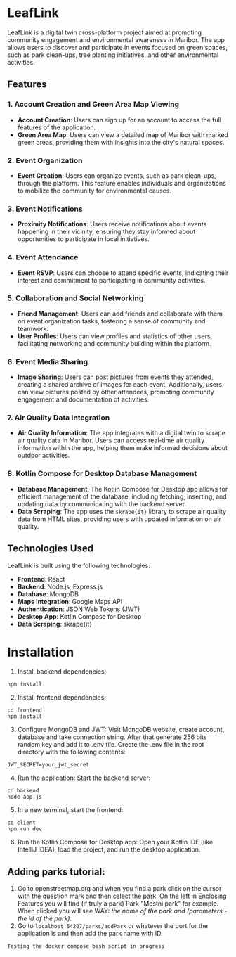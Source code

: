 # LeafLink

LeafLink is a digital twin cross-platform project aimed at promoting community engagement and environmental awareness in Maribor. The app allows users to discover and participate in events focused on green spaces, such as park clean-ups, tree planting initiatives, and other environmental activities.

## Features

### 1. Account Creation and Green Area Map Viewing

- **Account Creation**: Users can sign up for an account to access the full features of the application.
- **Green Area Map**: Users can view a detailed map of Maribor with marked green areas, providing them with insights into the city's natural spaces.

### 2. Event Organization

- **Event Creation**: Users can organize events, such as park clean-ups, through the platform. This feature enables individuals and organizations to mobilize the community for environmental causes.

### 3. Event Notifications

- **Proximity Notifications**: Users receive notifications about events happening in their vicinity, ensuring they stay informed about opportunities to participate in local initiatives.

### 4. Event Attendance

- **Event RSVP**: Users can choose to attend specific events, indicating their interest and commitment to participating in community activities.

### 5. Collaboration and Social Networking

- **Friend Management**: Users can add friends and collaborate with them on event organization tasks, fostering a sense of community and teamwork.
- **User Profiles**: Users can view profiles and statistics of other users, facilitating networking and community building within the platform.

### 6. Event Media Sharing

- **Image Sharing**: Users can post pictures from events they attended, creating a shared archive of images for each event. Additionally, users can view pictures posted by other attendees, promoting community engagement and documentation of activities.

### 7. Air Quality Data Integration

- **Air Quality Information**: The app integrates with a digital twin to scrape air quality data in Maribor. Users can access real-time air quality information within the app, helping them make informed decisions about outdoor activities.

### 8. Kotlin Compose for Desktop Database Management

- **Database Management**: The Kotlin Compose for Desktop app allows for efficient management of the database, including fetching, inserting, and updating data by communicating with the backend server.
- **Data Scraping**: The app uses the `skrape{it}` library to scrape air quality data from HTML sites, providing users with updated information on air quality.


## Technologies Used

LeafLink is built using the following technologies:

- **Frontend**: React
- **Backend**: Node.js, Express.js
- **Database**: MongoDB
- **Maps Integration**: Google Maps API
- **Authentication**: JSON Web Tokens (JWT)
- **Desktop App**: Kotlin Compose for Desktop
- **Data Scraping**: skrape{it}

# Installation

1. Install backend dependencies:
```
npm install
```

2. Install frontend dependencies:

```
cd frontend
npm install
```

3. Configure MongoDB and JWT:
Visit MongoDB website, create account, database and take connection string.
After that generate 256 bits random key and add it to .env file.
Create the .env file in the root directory with the following contents:
```
JWT_SECRET=your_jwt_secret
```

4. Run the application:
Start the backend server:
```
cd backend
node app.js
```

5. In a new terminal, start the frontend:
```
cd client
npm run dev
```

6. Run the Kotlin Compose for Desktop app:
    Open your Kotlin IDE (like IntelliJ IDEA), load the project, and run the desktop application.

## Adding parks tutorial:

1. Go to openstreetmap.org and when you find a park click on the cursor with the question mark and then select the park. On the left in Enclosing Features you will find (if truly a park) Park "Mestni park" for example. When clicked you will see WAY: *the name of the park and (parameters - the id of the park)*.
2. Go to `localhost:54207/parks/addPark` or whatever the port for the application is and then add the park name with ID.

```
Testing the docker compose bash script in progress
```

